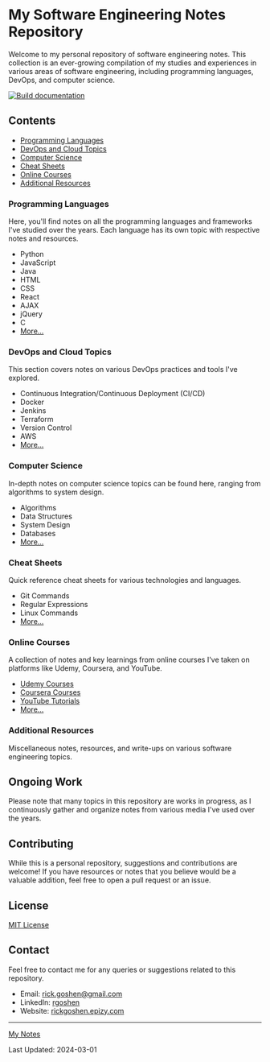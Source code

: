 # My Software Engineering Notes Repository

Welcome to my personal repository of software engineering notes. This collection is an ever-growing compilation of my
studies and experiences in various areas of software engineering, including programming languages, DevOps, and computer
science.

[![Build documentation](https://github.com/rgoshen/my-notes/actions/workflows/deploy.yml/badge.svg)](https://github.com/rgoshen/my-notes/actions/workflows/deploy.yml)

## Contents

- [Programming Languages](#programming-languages)
- [DevOps and Cloud Topics](#devops-and-cloud-topics)
- [Computer Science](#computer-science)
- [Cheat Sheets](#cheat-sheets)
- [Online Courses](#online-courses)
- [Additional Resources](#additional-resources)

### Programming Languages

Here, you'll find notes on all the programming languages and frameworks I've studied over the years. Each language has
its own topic
with respective notes and resources.

- Python
- JavaScript
- Java
- HTML
- CSS
- React
- AJAX
- jQuery
- C
- [More...](#)

### DevOps and Cloud Topics

This section covers notes on various DevOps practices and tools I've explored.

- Continuous Integration/Continuous Deployment (CI/CD)
- Docker
- Jenkins
- Terraform
- Version Control
- AWS
- [More...](#)

### Computer Science

In-depth notes on computer science topics can be found here, ranging from algorithms to system design.

- Algorithms
- Data Structures
- System Design
- Databases
- [More...](#)

### Cheat Sheets

Quick reference cheat sheets for various technologies and languages.

- Git Commands
- Regular Expressions
- Linux Commands
- [More...](#)

### Online Courses

A collection of notes and key learnings from online courses I've taken on platforms like Udemy, Coursera, and YouTube.

- [Udemy Courses](#)
- [Coursera Courses](#)
- [YouTube Tutorials](#)
- [More...](#)

### Additional Resources

Miscellaneous notes, resources, and write-ups on various software engineering topics.

## Ongoing Work

Please note that many topics in this repository are works in progress, as I continuously gather and organize notes from
various media I've used over the years.

## Contributing

While this is a personal repository, suggestions and contributions are welcome! If you have resources or notes that you
believe would be a valuable addition, feel free to open a pull request or an issue.

## License

[MIT License](LICENSE.md)

## Contact

Feel free to contact me for any queries or suggestions related to this repository.

- Email: [rick.goshen@gmail.com](mailto:rick.goshen@gmail.com)
- LinkedIn: [rgoshen](https://www.linkedin.com/in/rickgoshen/)
- Website: [rickgoshen.epizy.com](http://rickgoshen.epizy.com/?i=1)

---

[My Notes](https://rgoshen.github.io/my-notes/overview.html)

Last Updated: 2024-03-01